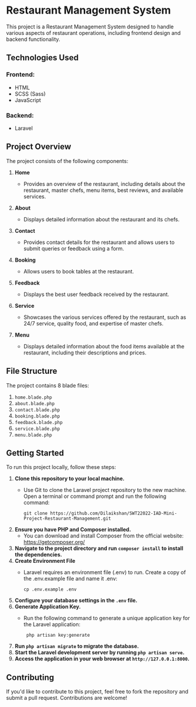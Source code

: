 # Restaurant Management System

This project is a Restaurant Management System designed to handle various aspects of restaurant operations, including frontend design and backend functionality.

## Technologies Used

### Frontend:
- HTML
- SCSS (Sass)
- JavaScript

### Backend:
- Laravel

## Project Overview

The project consists of the following components:

1. **Home**
   - Provides an overview of the restaurant, including details about the restaurant, master chefs, menu items, best reviews, and available services.

2. **About**
   - Displays detailed information about the restaurant and its chefs.

3. **Contact**
   - Provides contact details for the restaurant and allows users to submit queries or feedback using a form.

4. **Booking**
   - Allows users to book tables at the restaurant.

5. **Feedback**
   - Displays the best user feedback received by the restaurant.

6. **Service**
   - Showcases the various services offered by the restaurant, such as 24/7 service, quality food, and expertise of master chefs.

7. **Menu**
   - Displays detailed information about the food items available at the restaurant, including their descriptions and prices.

## File Structure

The project contains 8 blade files:

1. `home.blade.php`
2. `about.blade.php`
3. `contact.blade.php`
4. `booking.blade.php`
5. `feedback.blade.php`
6. `service.blade.php`
7. `menu.blade.php`

## Getting Started

To run this project locally, follow these steps:

1. **Clone this repository to your local machine.** 
    - Use Git to clone the Laravel project repository to the new machine.
       Open a terminal or command prompt and run the following command:

          git clone https://github.com/Dilaikshan/SWT22022-IAD-Mini-Project-Restaurant-Management.git   
3. **Ensure you have PHP and Composer installed.**
    - You can download and install Composer from the official website: https://getcomposer.org/
5. **Navigate to the project directory and run `composer install` to install the dependencies.**
6. **Create Environment File**
   - Laravel requires an environment file (.env) to run. Create a copy of the .env.example file and name it .env:

         cp .env.example .env
8. **Configure your database settings in the `.env` file.**
9. **Generate Application Key.**
    - Run the following command to generate a unique application key for the Laravel application:
  
           php artisan key:generate
11. **Run `php artisan migrate` to migrate the database.**
12. **Start the Laravel development server by running `php artisan serve`.**
13. **Access the application in your web browser at `http://127.0.0.1:8000`.**

## Contributing

If you'd like to contribute to this project, feel free to fork the repository and submit a pull request. Contributions are welcome!


